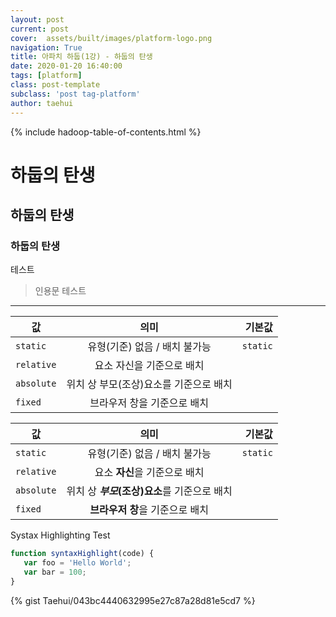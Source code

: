 ```yaml
---
layout: post
current: post
cover:  assets/built/images/platform-logo.png
navigation: True
title: 아파치 하둡(1강) - 하둡의 탄생
date: 2020-01-20 16:40:00
tags: [platform]
class: post-template
subclass: 'post tag-platform'
author: taehui
---
```


{% include hadoop-table-of-contents.html %}

# 하둡의 탄생
## 하둡의 탄생
### 하둡의 탄생
테스트

> 인용문 테스트

---

| 값 | 의미 | 기본값 |
|---|:---:|---:|
| `static` | 유형(기준) 없음 / 배치 불가능 | `static` |
| `relative` | 요소 자신을 기준으로 배치 |  |
| `absolute` | 위치 상 부모(조상)요소를 기준으로 배치 |  |
| `fixed` | 브라우저 창을 기준으로 배치 |  |

값 | 의미 | 기본값
---|:---:|---:
`static` | 유형(기준) 없음 / 배치 불가능 | `static`
`relative` | 요소 **자신**을 기준으로 배치 |
`absolute` | 위치 상 **_부모_(조상)요소**를 기준으로 배치 |
`fixed` | **브라우저 창**을 기준으로 배치 |



Systax Highlighting Test
~~~javascript
function syntaxHighlight(code) {
   var foo = 'Hello World';
   var bar = 100;
}
~~~

{% gist Taehui/043bc4440632995e27c87a28d81e5cd7 %}
